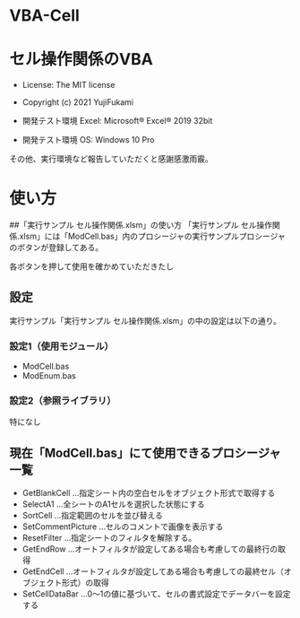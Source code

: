 # VBA-Cell
# セル操作関係のVBA
- License: The MIT license

- Copyright (c) 2021 YujiFukami

- 開発テスト環境 Excel: Microsoft® Excel® 2019 32bit 

- 開発テスト環境 OS: Windows 10 Pro

その他、実行環境など報告していただくと感謝感激雨霰。

# 使い方

##「実行サンプル セル操作関係.xlsm」の使い方
「実行サンプル セル操作関係.xlsm」には「ModCell.bas」内のプロシージャの実行サンプルプロシージャのボタンが登録してある。

各ボタンを押して使用を確かめていただきたし

## 設定
実行サンプル「実行サンプル セル操作関係.xlsm」の中の設定は以下の通り。

### 設定1（使用モジュール）

-  ModCell.bas
-  ModEnum.bas

### 設定2（参照ライブラリ）

特になし

## 現在「ModCell.bas」にて使用できるプロシージャ一覧

- GetBlankCell			…指定シート内の空白セルをオブジェクト形式で取得する
- SelectA1			…全シートのA1セルを選択した状態にする
- SortCell			…指定範囲のセルを並び替える
- SetCommentPicture		…セルのコメントで画像を表示する
- ResetFilter			…指定シートのフィルタを解除する。
- GetEndRow			…オートフィルタが設定してある場合も考慮しての最終行の取得
- GetEndCell			…オートフィルタが設定してある場合も考慮しての最終セル（オブジェクト形式）の取得
- SetCellDataBar		…0～1の値に基づいて、セルの書式設定でデータバーを設定する


